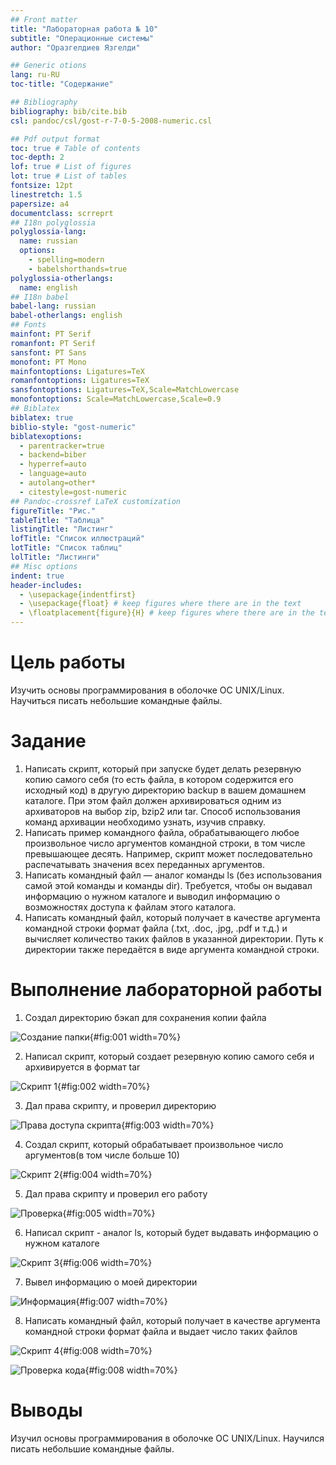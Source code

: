 ```yaml
---
## Front matter
title: "Лабораторная работа № 10"
subtitle: "Операционные системы"
author: "Оразгелдиев Язгелди"

## Generic otions
lang: ru-RU
toc-title: "Содержание"

## Bibliography
bibliography: bib/cite.bib
csl: pandoc/csl/gost-r-7-0-5-2008-numeric.csl

## Pdf output format
toc: true # Table of contents
toc-depth: 2
lof: true # List of figures
lot: true # List of tables
fontsize: 12pt
linestretch: 1.5
papersize: a4
documentclass: scrreprt
## I18n polyglossia
polyglossia-lang:
  name: russian
  options:
	- spelling=modern
	- babelshorthands=true
polyglossia-otherlangs:
  name: english
## I18n babel
babel-lang: russian
babel-otherlangs: english
## Fonts
mainfont: PT Serif
romanfont: PT Serif
sansfont: PT Sans
monofont: PT Mono
mainfontoptions: Ligatures=TeX
romanfontoptions: Ligatures=TeX
sansfontoptions: Ligatures=TeX,Scale=MatchLowercase
monofontoptions: Scale=MatchLowercase,Scale=0.9
## Biblatex
biblatex: true
biblio-style: "gost-numeric"
biblatexoptions:
  - parentracker=true
  - backend=biber
  - hyperref=auto
  - language=auto
  - autolang=other*
  - citestyle=gost-numeric
## Pandoc-crossref LaTeX customization
figureTitle: "Рис."
tableTitle: "Таблица"
listingTitle: "Листинг"
lofTitle: "Список иллюстраций"
lotTitle: "Список таблиц"
lolTitle: "Листинги"
## Misc options
indent: true
header-includes:
  - \usepackage{indentfirst}
  - \usepackage{float} # keep figures where there are in the text
  - \floatplacement{figure}{H} # keep figures where there are in the text
---
```


# Цель работы

Изучить основы программирования в оболочке ОС UNIX/Linux. Научиться писать
небольшие командные файлы.

# Задание

1. Написать скрипт, который при запуске будет делать резервную копию самого себя (то
есть файла, в котором содержится его исходный код) в другую директорию backup
в вашем домашнем каталоге. При этом файл должен архивироваться одним из архиваторов на выбор zip, bzip2 или tar. Способ использования команд архивации
необходимо узнать, изучив справку.
2. Написать пример командного файла, обрабатывающего любое произвольное число
аргументов командной строки, в том числе превышающее десять. Например, скрипт
может последовательно распечатывать значения всех переданных аргументов.
3. Написать командный файл — аналог команды ls (без использования самой этой команды и команды dir). Требуется, чтобы он выдавал информацию о нужном каталоге
и выводил информацию о возможностях доступа к файлам этого каталога.
4. Написать командный файл, который получает в качестве аргумента командной строки
формат файла (.txt, .doc, .jpg, .pdf и т.д.) и вычисляет количество таких файлов
в указанной директории. Путь к директории также передаётся в виде аргумента командной строки.


# Выполнение лабораторной работы

1. Создал директорию бэкап для сохранения копии файла

![Создание папки](image/1.jpg){#fig:001 width=70%}

2. Написал скрипт, который создает резервную копию самого себя и архивируется в формат tar

![Скрипт 1](image/2.jpg){#fig:002 width=70%}

3. Дал права скрипту, и проверил директорию

![Права доступа скрипта](image/3.jpg){#fig:003 width=70%}

4. Создал скрипт, который обрабатывает произвольное число аргументов(в том числе больше 10)

![Скрипт 2](image/4.jpg){#fig:004 width=70%}

5. Дал права скрипту и проверил его работу

![Проверка](image/5.jpg){#fig:005 width=70%}

6. Написал скрипт - аналог ls, который будет выдавать информацию о нужном каталоге

![Скрипт 3](image/6.jpg){#fig:006 width=70%}

7. Вывел информацию о моей директории

![Информация](image/7.jpg){#fig:007 width=70%}

8. Написать командный файл, который получает в качестве аргумента командной строки 
формат файла и выдает число таких файлов

![Скрипт 4](image/8.jpg){#fig:008 width=70%}

![Проверка кода](image/9.jpg){#fig:008 width=70%}

# Выводы

Изучил основы программирования в оболочке ОС UNIX/Linux. Научился писать
небольшие командные файлы.

